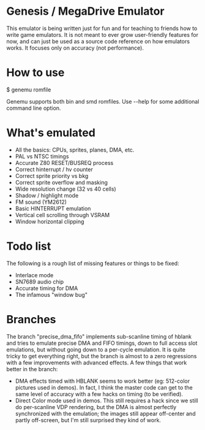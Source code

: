 Genesis / MegaDrive Emulator
============================

This emulator is being written just for fun and for teaching to friends how to write
game emulators. It is not meant to ever grow user-friendly features for now,
and can just be used as a source code reference on how emulators works. It focuses
only on accuracy (not performance).

How to use
==========

   $ genemu romfile

Genemu supports both bin and smd romfiles. Use --help for some additional
command line option.


What's emulated
===============
 * All the basics: CPUs, sprites, planes, DMA, etc.
 * PAL vs NTSC timings 
 * Accurate Z80 RESET/BUSREQ process
 * Correct hinterrupt / hv counter
 * Correct sprite priority vs bkg
 * Correct sprite overflow and masking
 * Wide resolution change (32 vs 40 cells)
 * Shadow / highlight mode
 * FM sound (YM2612)
 * Basic HINTERRUPT emulation
 * Vertical cell scrolling through VSRAM
 * Window horizontal clipping

Todo list
=========
The following is a rough list of missing features or things to be fixed:

 * Interlace mode
 * SN7689 audio chip
 * Accurate timing for DMA
 * The infamous "window bug"

Branches
========
The branch "precise_dma_fifo" implements sub-scanline timing of hblank and
tries to emulate precise DMA and FIFO timings, down to full access slot
emulations, but without going down to a per-cycle emulation. It is quite
tricky to get everything right, but the branch is almost to a zero regressions
with a few improvements with advanced effects. A few things that work better
in the branch:

 * DMA effects timed with HBLANK seems to work better (eg: 512-color pictures
   used in demos). In fact, I think the master code can get to the same level
   of accuracy with a few hacks on timing (to be verified).
 * Direct Color mode used in demos. This still requires a hack since we still
   do per-scanline VDP rendering, but the DMA is almost perfectly synchronized
   with the emulation; the images still appear off-center and partly off-screen,
   but I'm still surprised they kind of work.


